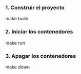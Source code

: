 ### 1. Construir el proyecto

make build

### 2. Iniciar los contenedores

make run

### 3. Apagar los contenedores

make down
